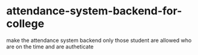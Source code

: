 # attendance-system-backend-for-college
make the attendance system backend  only those student are allowed who are on the time and are autheticate
